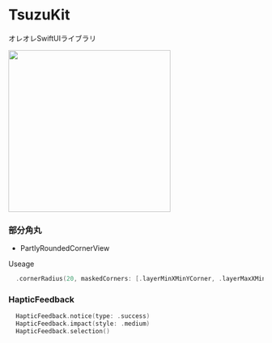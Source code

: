 # TsuzuKit
オレオレSwiftUIライブラリ

<img src="https://1.bp.blogspot.com/-PYOsJAMddQI/WdyDTQ-OjQI/AAAAAAABHbU/wg8mS8AFANYaZOKreTrdJhPPUochYCkDQCLcBGAs/s800/character_program_shutdown.png" width=320>

### 部分角丸 
- PartlyRoundedCornerView

Useage 
```.swift
  .cornerRadius(20, maskedCorners: [.layerMinXMinYCorner, .layerMaxXMinYCorner])
```
### HapticFeedback

```.swift
  HapticFeedback.notice(type: .success)
  HapticFeedback.impact(style: .medium)
  HapticFeedback.selection()
```
